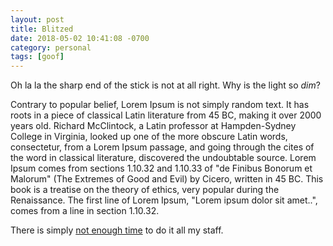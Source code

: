 ```yaml
---
layout: post
title: Blitzed
date: 2018-05-02 10:41:08 -0700
category: personal
tags: [goof]
---
```


Oh la la the sharp end of the stick is not at all right. Why is the light so *dim*? 

Contrary to popular belief, Lorem Ipsum is not simply random text. It has roots in a piece of classical Latin literature from 45 BC, making it over 2000 years old. Richard McClintock, a Latin professor at Hampden-Sydney College in Virginia, looked up one of the more obscure Latin words, consectetur, from a Lorem Ipsum passage, and going through the cites of the word in classical literature, discovered the undoubtable source. Lorem Ipsum comes from sections 1.10.32 and 1.10.33 of "de Finibus Bonorum et Malorum" (The Extremes of Good and Evil) by Cicero, written in 45 BC. This book is a treatise on the theory of ethics, very popular during the Renaissance. The first line of Lorem Ipsum, "Lorem ipsum dolor sit amet..", comes from a line in section 1.10.32.

There is simply [not enough time][1] to do it all my staff.

[1]: http://google.com

